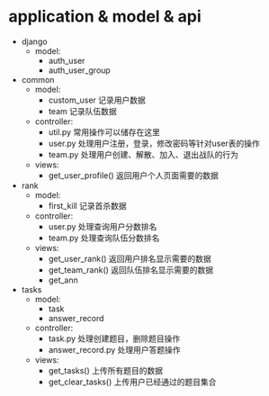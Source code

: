 

# application & model & api
- django
  - model:
    - auth_user
    - auth_user_group
- common
  - model:
    - custom_user 记录用户数据
    - team 记录队伍数据
  - controller:
    - util.py 常用操作可以储存在这里
    - user.py 处理用户注册，登录，修改密码等针对user表的操作
    - team.py 处理用户创建、解散、加入、退出战队的行为
  - views:
    - get_user_profile() 返回用户个人页面需要的数据
- rank
  - model:
    - first_kill 记录首杀数据
  - controller:
    - user.py 处理查询用户分数排名
    - team.py 处理查询队伍分数排名
  - views:
    - get_user_rank() 返回用户排名显示需要的数据
    - get_team_rank() 返回队伍排名显示需要的数据
    - get_ann
- tasks
  - model:
    - task
    - answer_record
  - controller:
    - task.py 处理创建题目，删除题目操作
    - answer_record.py 处理用户答题操作
  - views:
    - get_tasks() 上传所有题目的数据
    - get_clear_tasks() 上传用户已经通过的题目集合